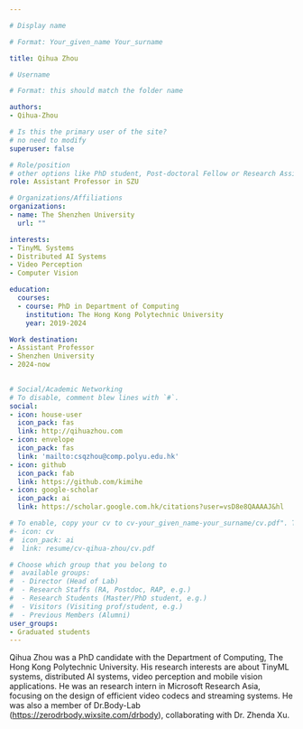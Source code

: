 ```yaml
---

# Display name

# Format: Your_given_name Your_surname 

title: Qihua Zhou

# Username

# Format: this should match the folder name

authors:
- Qihua-Zhou

# Is this the primary user of the site?
# no need to modify 
superuser: false

# Role/position
# other options like PhD student, Post-doctoral Fellow or Research Assistant, e.g..
role: Assistant Professor in SZU

# Organizations/Affiliations
organizations:
- name: The Shenzhen University
  url: ""

interests:
- TinyML Systems
- Distributed AI Systems
- Video Perception
- Computer Vision

education:
  courses:
  - course: PhD in Department of Computing
    institution: The Hong Kong Polytechnic University 
    year: 2019-2024

Work destination:
- Assistant Professor
- Shenzhen University
- 2024-now
    

# Social/Academic Networking
# To disable, comment blew lines with `#`.
social:
- icon: house-user
  icon_pack: fas
  link: http://qihuazhou.com
- icon: envelope
  icon_pack: fas
  link: 'mailto:csqzhou@comp.polyu.edu.hk'
- icon: github
  icon_pack: fab
  link: https://github.com/kimihe
- icon: google-scholar
  icon_pack: ai
  link: https://scholar.google.com.hk/citations?user=vsD8e8QAAAAJ&hl

# To enable, copy your cv to cv-your_given_name-your_surname/cv.pdf". To disable, comment blew lines with `#`.
#- icon: cv
#  icon_pack: ai
#  link: resume/cv-qihua-zhou/cv.pdf

# Choose which group that you belong to
#  available groups:
#  - Director (Head of Lab)
#  - Research Staffs (RA, Postdoc, RAP, e.g.)
#  - Research Students (Master/PhD student, e.g.)
#  - Visitors (Visiting prof/student, e.g.)
#  - Previous Members (Alumni)
user_groups:
- Graduated students
---
```


Qihua Zhou was a PhD candidate with the Department of Computing, The Hong Kong Polytechnic University. His research interests are about TinyML systems, distributed AI systems, video perception and mobile vision applications. He was an research intern in Microsoft Research Asia, focusing on the design of efficient video codecs and streaming systems. He was also a member of Dr.Body-Lab (https://zerodrbody.wixsite.com/drbody), collaborating with Dr. Zhenda Xu. 
